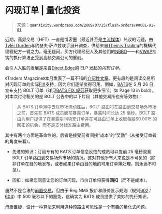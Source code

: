 <!--yml

分类：未分类

日期：2024 年 05 月 18 日 13:56:17

-->

# 闪现订单 | 量化投资

> 来源：[`quantivity.wordpress.com/2009/07/25/flash-orders/#0001-01-01`](https://quantivity.wordpress.com/2009/07/25/flash-orders/#0001-01-01)

近期，高频交易（HFT）一直是博客圈（最近甚至是[主流媒体](http://www.nytimes.com/2009/07/24/business/24trading.html?_r=1&scp=1&sq=high%20frequency&st=cse)）热议的话题，由[Tyler Durden](http://zerohedge.blogspot.com/)与约瑟夫·萨卢兹联手展开调查，供给来自[Themis Trading](http://www.themistrading.com)的機構代理經紀方一臂之力。毫无疑问，买方代理经纪人及其他们的[NBBO](http://en.wikipedia.org/wiki/National_best_bid_and_offer)——和[VWAP](http://en.wikipedia.org/wiki/VWAP)挂钩的执行算法正受到高频交易公司的重创。

会引人入胜的发展是来自[Direct Edge](http://www.directedge.com)的 ELP 发起的*闪现订单*。

《Traders Magazine》本月发表了一篇不错的[介绍性文章](http://www.tradersmagazine.com/issues/20_296/-103978-1.html?pg=1)。更有趣的是阅读交易所对闪现订单的实际[FIX](http://www.fixprotocol.org/)支持，因为它们逐渐变得可用。例如，[BATS](http://www.batstrading.com)在 5 月 26 日宣布支持 BOLT 订单（详见[BATS FIX 规范](http://www.batstrading.com/resources/membership/BATS_FIX_Specification.pdf)获取更多细节，如 Page 13 in bold）。对本次讨论相关的是 BOLT 公告中的以下片段（其他交易所也有等效物）：

> 从 BATS 订单簿中去除市场流动性后，BOLT 路由将在路由到交易场外市场之前，首先在 BATS 成员面前暴露订单，暴露时间长达 25 毫秒。BOLT 路由为用户提供了在暴露期间填充订单并在可路由订单上收取每股$0.0015 的回扣的机会，而不是支付标准路由费用。

其中有两个方面是革命性的，后者是接受前者间接“成本”的“奖励”（从接受订单者的角度来看）。

+   先进的知识：订阅专有的 BATS 订单信息反馈的成员可以提前 25 毫秒观察 BOLT 订单路由到交易场外市场的情况，这对其他所有人来说是不可见的（除非订单在目的地发布，或者如果订单由目的地的可用订单簿处理，则永远不可见）。

+   回扣：如果您同意让您的订单闪现，市价订单将获得**回扣**（而不是成本）。

虽然不是合法的[前置交易](http://en.wikipedia.org/wiki/Front_running)，但由于 Reg NMS 报价和限价显示规则（规则[602](http://content.lawyerlinks.com/library/sec/sec_rules/reg_nms/17cfr242_602.htm) / [604](http://content.lawyerlinks.com/library/sec/sec_rules/reg_nms/17cfr242_604.htm)）中 500 毫秒以下的豁免，这确实为 BATS 成员提供了美妙的先行知识。

毋庸置疑，设计一种算法来利用这种预路由可见性是一个有趣的量化式问题。
